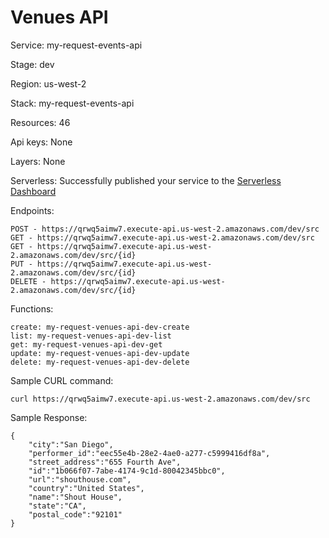 # Venues API

Service: my-request-events-api

Stage: dev

Region: us-west-2

Stack: my-request-events-api

Resources: 46

Api keys: None

Layers: None

Serverless: Successfully published your service to the [Serverless Dashboard](https://dashboard.serverless.com/tenants/softstack/applications/my-request/services/my-request-venues-api/stage/dev/region/us-west-2)

Endpoints:

    POST - https://qrwq5aimw7.execute-api.us-west-2.amazonaws.com/dev/src
    GET - https://qrwq5aimw7.execute-api.us-west-2.amazonaws.com/dev/src
    GET - https://qrwq5aimw7.execute-api.us-west-2.amazonaws.com/dev/src/{id}
    PUT - https://qrwq5aimw7.execute-api.us-west-2.amazonaws.com/dev/src/{id}
    DELETE - https://qrwq5aimw7.execute-api.us-west-2.amazonaws.com/dev/src/{id}
  
Functions:

    create: my-request-venues-api-dev-create
    list: my-request-venues-api-dev-list
    get: my-request-venues-api-dev-get
    update: my-request-venues-api-dev-update
    delete: my-request-venues-api-dev-delete
 
Sample CURL command:

    curl https://qrwq5aimw7.execute-api.us-west-2.amazonaws.com/dev/src
    
Sample Response:

    {
        "city":"San Diego",
        "performer_id":"eec55e4b-28e2-4ae0-a277-c5999416df8a",
        "street_address":"655 Fourth Ave",
        "id":"1b066f07-7abe-4174-9c1d-80042345bbc0",
        "url":"shouthouse.com",
        "country":"United States",
        "name":"Shout House",
        "state":"CA",
        "postal_code":"92101"
    }



